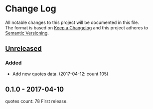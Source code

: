 # Change Log
All notable changes to this project will be documented in this file.  
The format is based on [Keep a Changelog](http://keepachangelog.com/)
and this project adheres to [Semantic Versioning](http://semver.org/).

## [Unreleased]
### Added
- Add new quotes data. (2017-04-12: count 105)

## 0.1.0 - 2017-04-10
quotes count: 78
First release.

[Unreleased]: https://github.com/archco/wise-quotes/compare/v0.1.0...master
